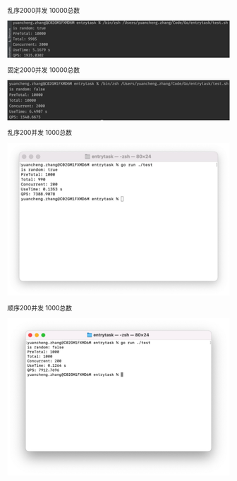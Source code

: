 乱序2000并发 10000总数

![image-20200726172932585](./img/rand1w.jpg)

固定2000并发 10000总数

![image-20200723175729520](./img/unrand1w.jpg)



乱序200并发 1000总数

<img src="./img/rand1000.jpg" alt="image-20200723182847555" style="zoom:80%;" />

顺序200并发 1000总数

![image-20200727035235426](./img/norand1000.jpg)